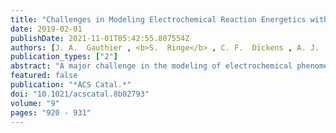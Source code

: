 ```yaml
---
title: "Challenges in Modeling Electrochemical Reaction Energetics with Polarizable Continuum Models"
date: 2019-02-01
publishDate: 2021-11-01T05:42:55.807554Z
authors: [J. A.  Gauthier , <b>S.  Ringe</b> , C. F.  Dickens , A. J.  Garza , A. T.  Bell , M.  Head-Gordon , J. K.  Nørskov , K.  Chan* ]
publication_types: ["2"]
abstract: "A major challenge in the modeling of electrochemical phenomena is the accurate description of the interface between an electrolyte and a charged conductor. Polarizable continuum models (PCM) have been gaining popularity because they offer a computationally inexpensive method of modeling the electrolyte. In this Perspective, we discuss challenges from using one such model which treats the ions using a linearized Poisson--Boltzmann (LPB) distribution. From a physical perspective, this model places charge unphysically close to the surface and adsorbates, and it includes excessively steep ramping of the dielectric constant from the surface to the bulk solvent. Both of these issues can be somewhat mitigated by adjusting parameters built into the model, but in doing so, the resultant capacitance deviates from experimental values. Likewise, hybrid explicit-implicit approaches to the solvent may offer a more realistic description of hydrogen bonding and solvation to reaction intermediates, but the corresponding capacitances also deviate from experimental values. These deviations highlight the need for a careful adjustment of parameters in order to reproduce not only solvation energies but also other physical properties of solid--liquid interfaces. Continuum approaches alone also necessarily do not capture local variations in the electric field from cations at the interface, which can affect the energetics of intermediates with substantial dipoles or polarizability. Finally, since the double-layer charge can be varied continuously, LPB/PCM models provide a way to determine electrochemical barriers at constant potential. However, double-layer charging and the atomic motion associated with reaction events occur on significantly different timescales. We suggest that more detailed approaches, such as the modified Poisson--Boltzmann model and/or the addition of a Stern layer, may be able to mitigate some but not all of the challenges discussed."
featured: false
publication: "*ACS Catal.*"
doi: "10.1021/acscatal.8b02793"
volume: "9"
pages: "920 - 931"
---
```



